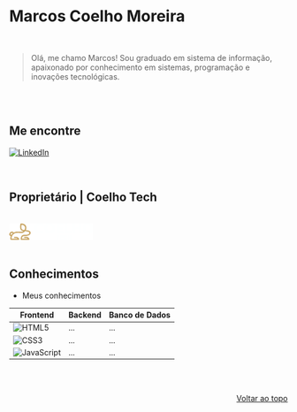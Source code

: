 <!-- Improved compatibility of back to top link: See: https://github.com/othneildrew/Best-README-Template/pull/73 -->
<a name="readme-top"></a>

<!-- Nome + Logo-->
# Marcos Coelho Moreira
</br>

> Olá, me chamo Marcos! Sou graduado em sistema de informação, apaixonado por conhecimento em sistemas, programação e inovações tecnológicas.
</br>
</br>

## Me encontre
[![LinkedIn][linkedin-shield]][linkedin-url]
<!-- [![GitHub][GitHub-Shild]][github-url] -->
</br>


## Proprietário | Coelho Tech</h3>
</br>
<picture >
    <source media="(prefers-color-scheme: dark)" srcset="assets/logo-Coelho-Tech-Dark-Mode.png">
    <source media="(prefers-color-scheme: light)" srcset="assets/logo-Coelho-Tech-Ligth-Mode.png">
    <img width="30%" alt="" src="assets/logo-Coelho-Tech-Dark-Mode.png">
</picture>
</br>
</br>

## Conhecimentos
- Meus conhecimentos

|Frontend           | Backend           | Banco de Dados    |
|-------------------|-------------------|-------------------|
| ![HTML5]          | ...               | ... |
| ![CSS3]           | ...               | ... |
| ![JavaScript]     | ...               | ... |


<!-- Escudos que compoem a tebela de conhecimentos -->
[HTML5]: https://img.shields.io/badge/html5-%23E34F26.svg?style=for-the-badge&logo=html5&logoColor=white

[CSS3]: https://img.shields.io/badge/css3-%231572B6.svg?style=for-the-badge&logo=css3&logoColor=white

[JavaScript]: https://img.shields.io/badge/javascript-%23323330.svg?style=for-the-badge&logo=javascript&logoColor=%23F7DF1E

<!-- ![Java][Java-Shield] -->
<!-- ![Spring][Spring-Shield] -->
<!-- [![Next][Next.js]][Next-url] -->
<!-- [![React][React.js]][React-url] -->
<!-- [![Angular][Angular.io]][Angular-url] -->
<!-- ![MySQL][MySql-Shield] -->
<!-- ![Postgres][Postgres-Shield] -->
<!-- ![Figma][Figma-shield] -->

<br><br>
<p align="right"><a  ><a href="#readme-top">Voltar ao topo</a></a></p>


<!-- MARKDOWN LINKS & IMAGES -->
<!-- https://www.markdownguide.org/basic-syntax/#reference-style-links -->

[linkedin-shield]: https://img.shields.io/badge/linkedin-%230077B5.svg?style=for-the-badge&logo=linkedin&logoColor=white
[linkedin-url]: www.linkedin.com/in/marcos-coelho-moreira

<!-- [GitHub-Shild]: https://img.shields.io/badge/github-%23121011.svg?style=for-the-badge&logo=github&logoColor=white
[github-url]: https://github.com/marcoscmoreira -->
<!-- [Next.js]: https://img.shields.io/badge/next.js-000000?style=for-the-badge&logo=nextdotjs&logoColor=white -->
<!-- [Next-url]: https://nextjs.org/ -->
<!-- [React.js]: https://img.shields.io/badge/React-20232A?style=for-the-badge&logo=react&logoColor=61DAFB -->
<!-- [React-url]: https://reactjs.org/ -->
<!-- [Angular.io]: https://img.shields.io/badge/Angular-DD0031?style=for-the-badge&logo=angular&logoColor=white -->
<!-- [Angular-url]: https://angular.io/ -->
<!-- [Java-Shield]: https://img.shields.io/badge/java-%23ED8B00.svg?style=for-the-badge&logo=java&logoColor=white -->
<!-- [Spring-Shield]: https://img.shields.io/badge/spring-%236DB33F.svg?style=for-the-badge&logo=spring&logoColor=white -->

<!-- [MySql-Shield]: https://img.shields.io/badge/mysql-%2300f.svg?style=for-the-badge&logo=mysql&logoColor=white -->
<!-- [Postgres-Shield]: https://img.shields.io/badge/postgres-%23316192.svg?style=for-the-badge&logo=postgresql&logoColor=white -->
<!-- [Figma-shield]: https://img.shields.io/badge/figma-%23F24E1E.svg?style=for-the-badge&logo=figma&logoColor=white -->

<!-- PROJECT SHIELDS -->
<!--
*** I'm using markdown "reference style" links for readability.
*** Reference links are enclosed in brackets [ ] instead of parentheses ( ).
*** https://www.markdownguide.org/basic-syntax/#reference-style-links
-->

<!-- Bibliotecas de escudos -->
<!-- https://github.com/Ileriayo/markdown-badges -->
<!-- https://github.com/othneildrew/Best-README-Template/blob/master/BLANK_README.md -->
<!-- https://www.markdownguide.org/basic-syntax/#reference-style-links -->